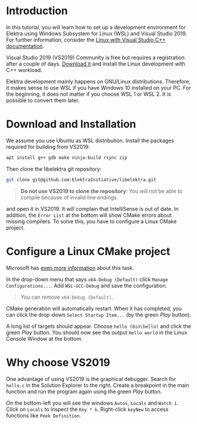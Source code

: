 # Introduction

In this tutorial, you will learn how to set up a development environment for Elektra using Windows Subsystem for Linux (WSL) and Visual Studio 2019.
For further information, consider the
[Linux with Visual Studio C++ documentation](https://docs.microsoft.com/en-us/cpp/linux/?view=msvc-160).

Visual Studio 2019 (VS2019) Community is free but requires a registration after a couple of days.
[Download it](https://visualstudio.microsoft.com/downloads/)
and install the Linux development with C++ workload.

Elektra development mainly happens on GNU/Linux distributions.
Therefore, it makes sense to use WSL if you have Windows 10 installed on your PC.
For the beginning, it does not matter if you choose WSL 1 or WSL 2.
It is possible to convert them later.

# Download and Installation

We assume you use Ubuntu as WSL distribution.
Install the packages required for building from VS2019:

```sh
apt install g++ gdb make ninja-build rsync zip
```

Then clone the libelektra git repository:

```sh
git clone git@github.com:ElektraInitiative/libelektra.git
```

> **Do not use VS2019 to clone the repository**: You will not be able to compile because of invalid line endings.

and open it in VS2019.
It will complain that IntelliSense is out of date.
In addition, the `Error List` at the bottom will show CMake errors about missing compilers.
To solve this, you have to configure a Linux CMake project.

# Configure a Linux CMake project

Microsoft has [even more information](https://docs.microsoft.com/en-us/cpp/linux/cmake-linux-configure?view=msvc-160) about this task.

In the drop-down menu that says `x64-Debug (Default)` click `Manage Configurations...`.
Add `WSL-GCC-Debug` and save the configuration.

> You can remove `x64-Debug (Default)`.

CMake generation will automatically restart.
When it has completed, you can click the drop-down `Select Startup Item...` (by the green _Play_ button).

A long list of targets should appear.
Choose `hello (bin\hello)` and click the green _Play_ button.
You should now see the output `Hello world` in the Linux Console Window at the bottom.

# Why choose VS2019

One advantage of using VS2019 is the graphical debugger.
Search for `hello.c` in the Solution Explorer to the right.
Create a breakpoint in the main function and run the program again using the green _Play_ button.

On the bottom-left you will see the windows `Autos`, `Locals` and `Watch 1`.
Click on `Locals` to inspect the `Key * k`.
Right-click `keyNew` to access functions like `Peek Definition`.
